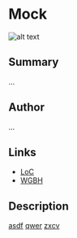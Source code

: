 # Mock

![alt text](http://mlamedia01.wgbh.org/aapb/thumbnail/cpb-aacip_37-010p2nvv.jpg)

## Summary

...

## Author

...

## Links

- [LoC](http://loc.gov)
- [WGBH](http://wgbh.org)

## Description

[asdf](/catalog/cpb-aacip_37-31cjt2qs "item 1 summary")
[qwer](/catalog/cpb-aacip_358-01bk3s1z "item 1 summary")
[zxcv](/catalog/cpb-aacip_55-644qs820 "item 1 summary")
